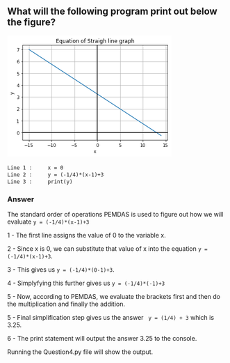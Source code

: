 ## What will the following program print out below the figure?

![Graph for Question 4](./graph.png)

```
Line 1 :     x = 0
Line 2 :     y = (-1/4)*(x-1)+3
Line 3 :     print(y)
```

### Answer

The standard order of operations PEMDAS is used to figure out how we will evaluate ``` y = (-1/4)*(x-1)+3 ```

1 - The first line assigns the value of 0 to the variable x.

2 - Since x is 0, we can substitute that value of x into the equation ``` y = (-1/4)*(x-1)+3 ```.

3 - This gives us ``` y = (-1/4)*(0-1)+3 ```.

4 - Simplyfying this further gives us ``` y = (-1/4)*(-1)+3 ```

5 - Now, according to PEMDAS, we evaluate the brackets first and then do the multiplication and finally the addition.

5 - Final simplification step gives us the answer ``` y = (1/4) + 3``` which is 3.25.

6 - The print statement will output the answer 3.25 to the console.

Running the Question4.py file will show the output. 
